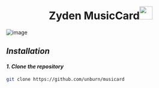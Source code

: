 <h1 align="center">Zyden MusicCard<img src="https://media.giphy.com/media/hvRJCLFzcasrR4ia7z/giphy.gif" width="35"></h1>

![image](https://github.com/Pappu100code/zydenmusiccard/assets/120780563/30e1ce9e-441d-48eb-9328-4736d009fa45)

## ___Installation___
#### ___1. Clone the repository___
```bash
git clone https://github.com/unburn/musicard
```
